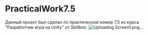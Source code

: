 # PracticalWork7.5
Данный проект был сделан по практической номер 7.5 из курса "Разработчик игра на Unity" от Skillbox.
![Uploading Screen1.png…]()
